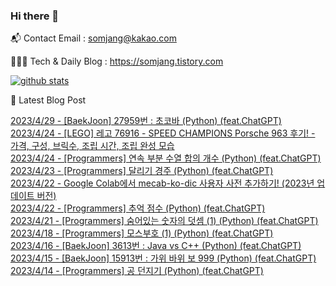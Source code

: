 ### Hi there 👋

📬  Contact Email : somjang@kakao.com

👨🏻‍💻  Tech & Daily Blog : https://somjang.tistory.com

[![github stats](https://github-readme-stats.vercel.app/api?username=SOMJANG&show_icons=true&hide_border=False)](https://somjang.tistory.com)

🤩 Latest Blog Post

[2023/4/29 - [BaekJoon] 27959번 : 초코바 (Python) (feat.ChatGPT)](https://somjang.tistory.com/entry/BaekJoon-27959%EB%B2%88-%EC%B4%88%EC%BD%94%EB%B0%94-Python-featChatGPT) <br>
[2023/4/24 - [LEGO] 레고 76916 - SPEED CHAMPIONS Porsche 963 후기! - 가격, 구성, 브릭수, 조립 시간, 조립 완성 모습](https://somjang.tistory.com/entry/LEGO-%EB%A0%88%EA%B3%A0-76916-SPEED-CHAMPIONS-Porsche-963-%ED%9B%84%EA%B8%B0-%EA%B0%80%EA%B2%A9-%EA%B5%AC%EC%84%B1-%EB%B8%8C%EB%A6%AD%EC%88%98-%EC%A1%B0%EB%A6%BD-%EC%8B%9C%EA%B0%84-%EC%A1%B0%EB%A6%BD-%EC%99%84%EC%84%B1-%EB%AA%A8%EC%8A%B5) <br>
[2023/4/24 - [Programmers] 연속 부분 수열 합의 개수 (Python) (feat.ChatGPT)](https://somjang.tistory.com/entry/Programmers-%EC%97%B0%EC%86%8D-%EB%B6%80%EB%B6%84-%EC%88%98%EC%97%B4-%ED%95%A9%EC%9D%98-%EA%B0%9C%EC%88%98-Python-featChatGPT) <br>
[2023/4/23 - [Programmers] 달리기 경주 (Python) (feat.ChatGPT)](https://somjang.tistory.com/entry/Programmers-%EB%8B%AC%EB%A6%AC%EA%B8%B0-%EA%B2%BD%EC%A3%BC-Python-featChatGPT) <br>
[2023/4/22 - Google Colab에서 mecab-ko-dic 사용자 사전 추가하기! (2023년 업데이트 버전)](https://somjang.tistory.com/entry/Google-Colab%EC%97%90%EC%84%9C-mecab-ko-dic-%EC%82%AC%EC%9A%A9%EC%9E%90-%EC%82%AC%EC%A0%84-%EC%B6%94%EA%B0%80%ED%95%98%EA%B8%B0-2023%EB%85%84-%EC%97%85%EB%8D%B0%EC%9D%B4%ED%8A%B8-%EB%B2%84%EC%A0%84) <br>
[2023/4/22 - [Programmers] 추억 점수 (Python) (feat.ChatGPT)](https://somjang.tistory.com/entry/Programmers-%EC%B6%94%EC%96%B5-%EC%A0%90%EC%88%98-Python-featChatGPT) <br>
[2023/4/21 - [Programmers] 숨어있는 숫자의 덧셈 (1) (Python) (feat.ChatGPT)](https://somjang.tistory.com/entry/Programmers-%EC%88%A8%EC%96%B4%EC%9E%88%EB%8A%94-%EC%88%AB%EC%9E%90%EC%9D%98-%EB%8D%A7%EC%85%88-1-Python) <br>
[2023/4/18 - [Programmers] 모스부호 (1) (Python) (feat.ChatGPT)](https://somjang.tistory.com/entry/Programmers-%EB%AA%A8%EC%8A%A4%EB%B6%80%ED%98%B8-1-Python-featChatGPT) <br>
[2023/4/16 - [BaekJoon] 3613번 : Java vs C++ (Python) (feat.ChatGPT)](https://somjang.tistory.com/entry/BaekJoon-3613%EB%B2%88-Java-vs-C-Python-featChatGPT) <br>
[2023/4/15 - [BaekJoon] 15913번 : 가위 바위 보 999 (Python) (feat.ChatGPT)](https://somjang.tistory.com/entry/BaekJoon-15913%EB%B2%88-%EA%B0%80%EC%9C%84-%EB%B0%94%EC%9C%84-%EB%B3%B4-999-Python-featChatGPT) <br>
[2023/4/14 - [Programmers] 공 던지기 (Python) (feat.ChatGPT)](https://somjang.tistory.com/entry/Programmers-%EA%B3%B5-%EB%8D%98%EC%A7%80%EA%B8%B0-Python-featChatGPT) <br>
